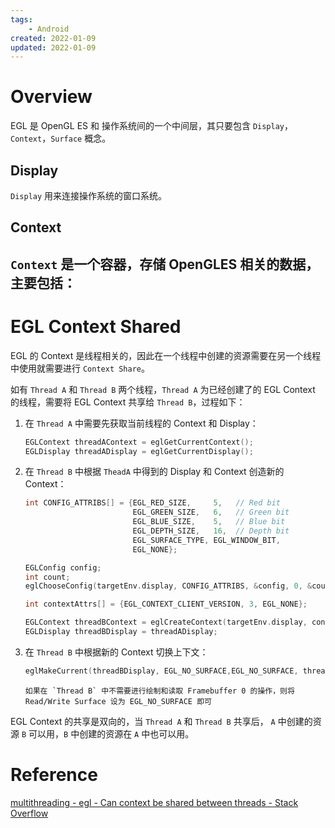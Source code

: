 ```yaml
---
tags:
    - Android
created: 2022-01-09
updated: 2022-01-09
---
```


# Overview

EGL 是 OpenGL ES 和 操作系统间的一个中间层，其只要包含 `Display`，`Context`，`Surface` 概念。

## Display

`Display` 用来连接操作系统的窗口系统。

## Context

`Context` 是一个容器，存储 OpenGLES 相关的数据，主要包括：
- 

# EGL Context Shared

EGL 的 Context 是线程相关的，因此在一个线程中创建的资源需要在另一个线程中使用就需要进行 `Context Share`。

如有 `Thread A` 和 `Thread B` 两个线程，`Thread A` 为已经创建了的 EGL Context 的线程，需要将 EGL Context 共享给 `Thread B`，过程如下：

1. 在 `Thread A` 中需要先获取当前线程的 Context 和 Display：
    ```cpp
    EGLContext threadAContext = eglGetCurrentContext();
    EGLDisplay threadADisplay = eglGetCurrentDisplay();
    ```

2. 在 `Thread B` 中根据 `TheadA` 中得到的 Display 和 Context 创造新的 Context：
    ```cpp
    int CONFIG_ATTRIBS[] = {EGL_RED_SIZE,     5,   // Red bit
                            EGL_GREEN_SIZE,   6,   // Green bit
                            EGL_BLUE_SIZE,    5,   // Blue bit
                            EGL_DEPTH_SIZE,   16,  // Depth bit
                            EGL_SURFACE_TYPE, EGL_WINDOW_BIT,
                            EGL_NONE};

    EGLConfig config;
    int count;
    eglChooseConfig(targetEnv.display, CONFIG_ATTRIBS, &config, 0, &count);

    int contextAttrs[] = {EGL_CONTEXT_CLIENT_VERSION, 3, EGL_NONE};

    EGLContext threadBContext = eglCreateContext(targetEnv.display, config, targetEnv.context, contextAttrs);
    EGLDisplay threadBDisplay = threadADisplay;
    ```

3. 在 `Thread B` 中根据新的 Context 切换上下文：
    ```CPP
    eglMakeCurrent(threadBDisplay, EGL_NO_SURFACE,EGL_NO_SURFACE, threadBContext);
    ```

    ```ad-tip
    如果在 `Thread B` 中不需要进行绘制和读取 Framebuffer 0 的操作，则将 Read/Write Surface 设为 EGL_NO_SURFACE 即可
    ```

EGL Context 的共享是双向的，当 `Thread A` 和 `Thread B` 共享后， `A` 中创建的资源 `B` 可以用，`B` 中创建的资源在 `A` 中也可以用。

# Reference

[multithreading - egl - Can context be shared between threads - Stack Overflow](https://stackoverflow.com/questions/11726650/egl-can-context-be-shared-between-threads)